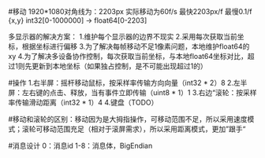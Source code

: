 #移动
1920*1080对角线为：2203px
实际移动为60f/s
最快2203px/f
最慢0.1/f
{x,y} int32[0-1000000] -> float64[0-2203]

多显示器的解决方案：
1.维护每个显示器的边界不现实
2.采用每次获取当前坐标，根据坐标进行偏移
3.为了解决每帧移动不足1像素问题，本地维护float64的xy
4.为了解决多设备协作控制，每次获取当前坐标，与本地float64坐标对比，超过1则先更新到本地坐标（如果独占控制，是不可能出现超过1的）

#操作
1.右半屏：摇杆移动鼠标，按采样率传输方向向量（int32 * 2）8
2.左半屏：左右键的点击、释放，当有事件立即传输（uint8 * 1）1
3.右边“滚轮：按采样率传输滑动距离（int32 * 1）4
4.键盘（TODO）

#移动和滚轮的区别：移动因为是大拇指操作，可移动范围不足，所以采用速度模式；滚轮可移动范围充足（相对于滚屏需求），所以采用距离模式，更加”跟手“

#消息设计
0：消息id
1-8：消息体，BigEndian

